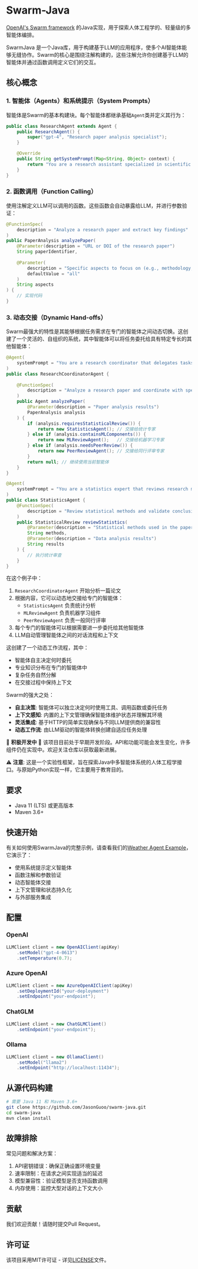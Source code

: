 # Swarm-Java

[OpenAI's Swarm framework](https://github.com/openai/swarm) 的Java实现，用于探索人体工程学的、轻量级的多智能体编排。

SwarmJava 是一个Java库，用于构建基于LLM的应用程序，使多个AI智能体能够无缝协作。Swarm的核心是围绕注解构建的，这些注解允许你创建基于LLM的智能体并通过函数调用定义它们的交互。

## 核心概念

### 1. 智能体（Agents）和系统提示（System Prompts）
智能体是Swarm的基本构建块。每个智能体都继承基础`Agent`类并定义其行为：
```java
public class ResearchAgent extends Agent {
    public ResearchAgent() {
        super("gpt-4", "Research paper analysis specialist");
    }

    @Override
    public String getSystemPrompt(Map<String, Object> context) {
        return "You are a research assistant specialized in scientific paper analysis...";
    }
}
```

### 2. 函数调用（Function Calling）
使用注解定义LLM可以调用的函数。这些函数会自动暴露给LLM，并进行参数验证：
```java
@FunctionSpec(
    description = "Analyze a research paper and extract key findings"
)
public PaperAnalysis analyzePaper(
    @Parameter(description = "URL or DOI of the research paper") 
    String paperIdentifier,
    
    @Parameter(
        description = "Specific aspects to focus on (e.g., methodology, results, conclusions)", 
        defaultValue = "all"
    ) 
    String aspects
) {
    // 实现代码
}
```

### 3. 动态交接（Dynamic Hand-offs）
Swarm最强大的特性是其能够根据任务需求在专门的智能体之间动态切换。这创建了一个灵活的、自组织的系统，其中智能体可以将任务委托给具有特定专长的其他智能体：

```java
@Agent(
    systemPrompt = "You are a research coordinator that delegates tasks to specialized agents..."
)
public class ResearchCoordinatorAgent {
    
    @FunctionSpec(
        description = "Analyze a research paper and coordinate with specialized agents as needed"
    )
    public Agent analyzePaper(
        @Parameter(description = "Paper analysis results") 
        PaperAnalysis analysis
    ) {
        if (analysis.requiresStatisticalReview()) {
            return new StatisticsAgent(); // 交接给统计专家
        } else if (analysis.containsMLComponents()) {
            return new MLReviewAgent();   // 交接给机器学习专家
        } else if (analysis.needsPeerReview()) {
            return new PeerReviewAgent(); // 交接给同行评审专家
        }
        return null; // 继续使用当前智能体
    }
}

@Agent(
    systemPrompt = "You are a statistics expert that reviews research methodology..."
)
public class StatisticsAgent {
    @FunctionSpec(
        description = "Review statistical methods and validate conclusions"
    )
    public StatisticalReview reviewStatistics(
        @Parameter(description = "Statistical methods used in the paper") 
        String methods,
        @Parameter(description = "Data analysis results") 
        String results
    ) {
        // 执行统计审查
    }
}
```

在这个例子中：
1. `ResearchCoordinatorAgent` 开始分析一篇论文
2. 根据内容，它可以动态地交接给专门的智能体：
   - `StatisticsAgent` 负责统计分析
   - `MLReviewAgent` 负责机器学习组件
   - `PeerReviewAgent` 负责一般同行评审
3. 每个专门的智能体可以根据需要进一步委托给其他智能体
4. LLM自动管理智能体之间的对话流程和上下文

这创建了一个动态工作流程，其中：
- 智能体自主决定何时委托
- 专业知识分布在专门的智能体中
- 复杂任务自然分解
- 在交接过程中保持上下文

Swarm的强大之处：
- **自主决策**: 智能体可以独立决定何时使用工具、调用函数或委托任务
- **上下文感知**: 内置的上下文管理确保智能体维护状态并理解其环境
- **灵活集成**: 基于HTTP的简单实现确保与不同LLM提供商的兼容性
- **动态工作流**: 由LLM驱动的智能体转换创建自适应任务处理

🚧 **积极开发中** 🚧
该项目目前处于早期开发阶段。API和功能可能会发生变化，许多组件仍在实现中。欢迎关注仓库以获取最新进展。

⚠️ **注意**: 这是一个实验性框架，旨在探索Java中多智能体系统的人体工程学接口。与原始Python实现一样，它主要用于教育目的。

## 要求

- Java 11 (LTS) 或更高版本
- Maven 3.6+

## 快速开始

有关如何使用SwarmJava的完整示例，请查看我们的[Weather Agent Example](examples/weather/README.md)，它演示了：
- 使用系统提示定义智能体
- 函数注解和参数验证
- 动态智能体交接
- 上下文管理和状态持久化
- 与外部服务集成

## 配置

### OpenAI
```java
LLMClient client = new OpenAIClient(apiKey)
    .setModel("gpt-4-0613")
    .setTemperature(0.7);
```

### Azure OpenAI
```java
LLMClient client = new AzureOpenAIClient(apiKey)
    .setDeploymentId("your-deployment")
    .setEndpoint("your-endpoint");
```

### ChatGLM
```java
LLMClient client = new ChatGLMClient()
    .setEndpoint("your-endpoint");
```

### Ollama
```java
LLMClient client = new OllamaClient()
    .setModel("llama2")
    .setEndpoint("http://localhost:11434");
```

## 从源代码构建

```bash
# 需要 Java 11 和 Maven 3.6+
git clone https://github.com/JasonGuoo/swarm-java.git
cd swarm-java
mvn clean install
```

## 故障排除

常见问题和解决方案：
1. API密钥错误：确保正确设置环境变量
2. 速率限制：在请求之间实现适当的延迟
3. 模型兼容性：验证模型是否支持函数调用
4. 内存使用：监控大型对话的上下文大小

## 贡献

我们欢迎贡献！请随时提交Pull Request。

## 许可证

该项目采用MIT许可证 - 详见[LICENSE](LICENSE)文件。
